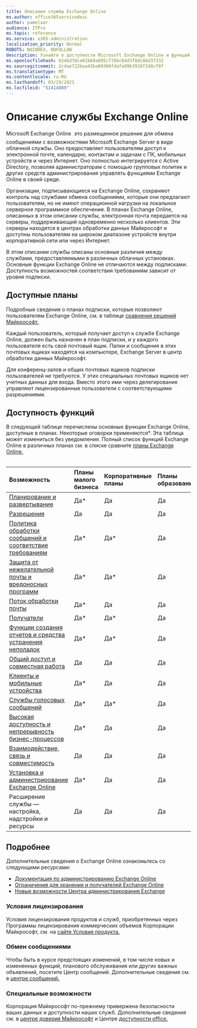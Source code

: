 ```yaml
---
title: Описание службы Exchange Online
ms.author: office365servicedesc
author: pamelaar
audience: ITPro
ms.topic: reference
ms.service: o365-administration
localization_priority: Normal
ROBOTS: NOINDEX, NOFOLLOW
description: Узнайте о доступности Microsoft Exchange Online и функций в планах Microsoft 365 и Office 365.
ms.openlocfilehash: b24bd70ce81b68a895cf70bc04d3f8dc0bd3f332
ms.sourcegitcommit: 2cdaef22baa43ba09300fdafa99b3918f2d8cf8f
ms.translationtype: MT
ms.contentlocale: ru-RU
ms.lasthandoff: 03/29/2021
ms.locfileid: "51414889"
---
```

# <a name="exchange-online-service-description"></a>Описание службы Exchange Online

Microsoft Exchange Online  это размещенное решение для обмена сообщениями с возможностями Microsoft Exchange Server в виде облачной службы. Оно предоставляет пользователям доступ к электронной почте, календарю, контактам и задачам с ПК, мобильных устройств и через Интернет. Оно полностью интегрируется с Active Directory, позволяя администраторам с помощью групповых политик и других средств администрирования управлять функциями Exchange Online в своей среде.
  
Организации, подписывающиеся на Exchange Online, сохраняют контроль над службами обмена сообщениями, которые они предлагают пользователям, но не имеют операционной нагрузки на локальное серверное программное обеспечение. В планах Exchange Online, описанных в этом описании службы, электронная почта передается на серверы, поддерживающий одновременно несколько клиентов. Эти серверы находятся в центрах обработки данных Майкрософт и доступны пользователям на широком диапазоне устройств внутри корпоративной сети или через Интернет.

В этом описании службы описаны основные различия между службами, предоставляемыми в различных облачных установках. Основные функции Exchange Online не отличаются между подписками. Доступность возможностей соответствия требованиям зависит от уровня подписки.
  
## <a name="available-plans"></a>Доступные планы

Подробные сведения о планах подписки, которые позволяют пользователям Exchange Online, см. в таблице [сравнения решений Майкрософт.](https://go.microsoft.com/fwlink/?linkid=2139145)

Каждый пользователь, который получает доступ к службе Exchange Online, должен быть назначен в план подписки, и у каждого пользователя есть свой почтовый ящик. Папки и сообщения в этих почтовых ящиках находятся на компьютере, Exchange Server в центр обработки данных Майкрософт.
  
Для конференц-залов и общих почтовых ящиков подписки пользователей не требуются. У этих специальных почтовых ящиков нет учетных данных для входа. Вместо этого ими через делегирование управляют лицензированные пользователи с соответствующими разрешениями.

## <a name="feature-availability"></a>Доступность функций

В следующей таблице перечислены основные функции Exchange Online, доступные в планах. Некоторые оговорки применяются*. Эта таблица может измениться без уведомления. Полный список функций Exchange Online в различных планах см. в списке сравните [планы Exchange Online.](https://www.microsoft.com/microsoft-365/exchange/compare-microsoft-exchange-online-plans)<br><br>
  
| Возможность | Планы малого бизнеса | Корпоративные планы | Планы образования | GCC | GCC High | DOD | 
|:-----|:-----|:-----|:-----|:-----|:-----|:-----|
|[Планирование и развертывание](planning-and-deployment.md)|Да*|Да|Да|Да|Да|Да|
|[Разрешения](permissions.md)|Да|Да|Да|Да|Да|Да|
|[Политика обработки сообщений и соответствие требованиям](message-policy-and-compliance.md)|Да*|Да*|Да|Да|Да|Да|
|[Защита от нежелательной почты и вредоносных программ](anti-spam-and-anti-malware-protection.md)|Да*|Да*|Да|Да|Да|Да|
|[Поток обработки почты](mail-flow.md)|Да*|Да|Да|Да|Да|Да|
|[Получатели](recipients.md)|Да*|Да*|Да|Да|Да*|Да*|
|[Функции создания отчетов и средства устранения неполадок](reporting-features-and-troubleshooting-tools.md)|Да*|Да*|Да|Да|Да*|Да*|
|[Общий доступ и совместная работа](sharing-and-collaboration.md)|Да|Да|Да|Да|Да|Да|
|[Клиенты и мобильные устройства](clients-and-mobile-devices.md)|Да*|Да|Да|Да*|Да*|Да*|
|[Службы голосовых сообщений](voice-message-services.md)|Да*|Да*|Да|Нет*|Нет*|Нет*|
|[Высокая доступность и непрерывность бизнес-процессов](high-availability-and-business-continuity.md)|Да*|Да|Да|Да|Да|Да|
|[Взаимодействие, связь и совместимость](interoperability-connectivity-and-compatibility.md)|Да|Да|Да|Да|Да|Да|
|[Установка и администрирование Exchange Online](exchange-online-setup-and-administration.md)|Да*|Да|Да|Да|Да|Да*|
|Расширение службы — настройка, надстройки и ресурсы|Да|Да|Да|Да|Да|Да|

## <a name="learn-more"></a>Подробнее

Дополнительные сведения о Exchange Online ознакомьтесь со следующими ресурсами:

- [Документация по администрированию Exchange Online](/exchange/exchange-online)
- [Ограничения для хранения и получателей Exchange Online](exchange-online-limits.md)
- [Новые возможности Центра администрирования Exchange](/exchange/whats-new)

### <a name="licensing-terms"></a>Условия лицензирования

Условия лицензирования продуктов и служб, приобретенных через Программы лицензирования коммерческих объемов Корпорации Майкрософт, см. на [сайте Условия продукта.](https://www.microsoft.com/licensing/terms/) 

### <a name="messaging"></a>Обмен сообщениями 

Чтобы быть в курсе предстоящих изменений, в том числе новых и измененных функций, планового обслуживания или других важных объявлений, посетите Центр сообщений. Дополнительные сведения см. в [центре сообщений.](/microsoft-365/admin/manage/message-center)

### <a name="accessibility"></a>Специальные возможности

Корпорация Майкрософт по-прежнему привержена безопасности ваших данных и доступности наших служб. Дополнительные сведения см. в [центре доверия Майкрософт](https://www.microsoft.com/trust-center) и Центре [доступности office.](https://support.office.com/article/ecab0fcf-d143-4fe8-a2ff-6cd596bddc6d)

